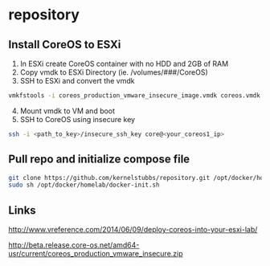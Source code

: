 # repository
## Install CoreOS to ESXi

1. In ESXi create CoreOS container with no HDD and 2GB of RAM
2. Copy vmdk to ESXi Directory (ie. /volumes/###/CoreOS)
3. SSH to ESXi and convert the vmdk

```sh
vmkfstools -i coreos_production_vmware_insecure_image.vmdk coreos.vmdk -d thin -a lsilogic
```
4. Mount vmdk to VM and boot
5. SSH to CoreOS using insecure key
```sh
ssh -i <path_to_key>/insecure_ssh_key core@<your_coreos1_ip>
```
## Pull repo and initialize compose file
```sh
git clone https://github.com/kernelstubbs/repository.git /opt/docker/homelab
sudo sh /opt/docker/homelab/docker-init.sh
```

## Links

http://www.vreference.com/2014/06/09/deploy-coreos-into-your-esxi-lab/
 
 
http://beta.release.core-os.net/amd64-usr/current/coreos_production_vmware_insecure.zip